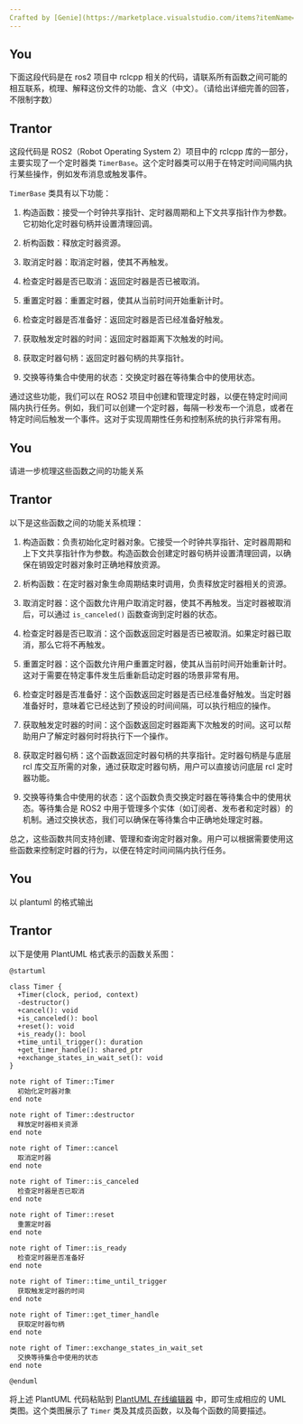 ```yaml
---
Crafted by [Genie](https://marketplace.visualstudio.com/items?itemName=genieai.chatgpt-vscode)
---
```


## You

下面这段代码是在 ros2 项目中 rclcpp 相关的代码，请联系所有函数之间可能的相互联系，梳理、解释这份文件的功能、含义（中文）。（请给出详细完善的回答，不限制字数）

## Trantor

这段代码是 ROS2（Robot Operating System 2）项目中的 rclcpp 库的一部分，主要实现了一个定时器类 `TimerBase`。这个定时器类可以用于在特定时间间隔内执行某些操作，例如发布消息或触发事件。

`TimerBase` 类具有以下功能：

1. 构造函数：接受一个时钟共享指针、定时器周期和上下文共享指针作为参数。它初始化定时器句柄并设置清理回调。

2. 析构函数：释放定时器资源。

3. 取消定时器：取消定时器，使其不再触发。

4. 检查定时器是否已取消：返回定时器是否已被取消。

5. 重置定时器：重置定时器，使其从当前时间开始重新计时。

6. 检查定时器是否准备好：返回定时器是否已经准备好触发。

7. 获取触发定时器的时间：返回定时器距离下次触发的时间。

8. 获取定时器句柄：返回定时器句柄的共享指针。

9. 交换等待集合中使用的状态：交换定时器在等待集合中的使用状态。

通过这些功能，我们可以在 ROS2 项目中创建和管理定时器，以便在特定时间间隔内执行任务。例如，我们可以创建一个定时器，每隔一秒发布一个消息，或者在特定时间后触发一个事件。这对于实现周期性任务和控制系统的执行非常有用。

## You

请进一步梳理这些函数之间的功能关系

## Trantor

以下是这些函数之间的功能关系梳理：

1. 构造函数：负责初始化定时器对象。它接受一个时钟共享指针、定时器周期和上下文共享指针作为参数。构造函数会创建定时器句柄并设置清理回调，以确保在销毁定时器对象时正确地释放资源。

2. 析构函数：在定时器对象生命周期结束时调用，负责释放定时器相关的资源。

3. 取消定时器：这个函数允许用户取消定时器，使其不再触发。当定时器被取消后，可以通过 `is_canceled()` 函数查询到定时器的状态。

4. 检查定时器是否已取消：这个函数返回定时器是否已被取消。如果定时器已取消，那么它将不再触发。

5. 重置定时器：这个函数允许用户重置定时器，使其从当前时间开始重新计时。这对于需要在特定事件发生后重新启动定时器的场景非常有用。

6. 检查定时器是否准备好：这个函数返回定时器是否已经准备好触发。当定时器准备好时，意味着它已经达到了预设的时间间隔，可以执行相应的操作。

7. 获取触发定时器的时间：这个函数返回定时器距离下次触发的时间。这可以帮助用户了解定时器何时将执行下一个操作。

8. 获取定时器句柄：这个函数返回定时器句柄的共享指针。定时器句柄是与底层 rcl 库交互所需的对象，通过获取定时器句柄，用户可以直接访问底层 rcl 定时器功能。

9. 交换等待集合中使用的状态：这个函数负责交换定时器在等待集合中的使用状态。等待集合是 ROS2 中用于管理多个实体（如订阅者、发布者和定时器）的机制。通过交换状态，我们可以确保在等待集合中正确地处理定时器。

总之，这些函数共同支持创建、管理和查询定时器对象。用户可以根据需要使用这些函数来控制定时器的行为，以便在特定时间间隔内执行任务。

## You

以 plantuml 的格式输出

## Trantor

以下是使用 PlantUML 格式表示的函数关系图：

```plantuml
@startuml

class Timer {
  +Timer(clock, period, context)
  -destructor()
  +cancel(): void
  +is_canceled(): bool
  +reset(): void
  +is_ready(): bool
  +time_until_trigger(): duration
  +get_timer_handle(): shared_ptr
  +exchange_states_in_wait_set(): void
}

note right of Timer::Timer
  初始化定时器对象
end note

note right of Timer::destructor
  释放定时器相关资源
end note

note right of Timer::cancel
  取消定时器
end note

note right of Timer::is_canceled
  检查定时器是否已取消
end note

note right of Timer::reset
  重置定时器
end note

note right of Timer::is_ready
  检查定时器是否准备好
end note

note right of Timer::time_until_trigger
  获取触发定时器的时间
end note

note right of Timer::get_timer_handle
  获取定时器句柄
end note

note right of Timer::exchange_states_in_wait_set
  交换等待集合中使用的状态
end note

@enduml
```

将上述 PlantUML 代码粘贴到 [PlantUML 在线编辑器](http://www.plantuml.com/plantuml/uml) 中，即可生成相应的 UML 类图。这个类图展示了 `Timer` 类及其成员函数，以及每个函数的简要描述。
